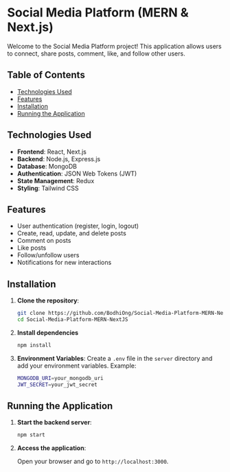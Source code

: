 # Social Media Platform (MERN & Next.js)
Welcome to the Social Media Platform project! This application allows users to connect, share posts, comment, like, and follow other users.

## Table of Contents

- [Technologies Used](#technologies-used)
- [Features](#features)
- [Installation](#installation)
- [Running the Application](#running-the-application)

## Technologies Used

- **Frontend**: React, Next.js
- **Backend**: Node.js, Express.js
- **Database**: MongoDB
- **Authentication**: JSON Web Tokens (JWT)
- **State Management**: Redux
- **Styling**: Tailwind CSS

## Features

- User authentication (register, login, logout)
- Create, read, update, and delete posts
- Comment on posts
- Like posts
- Follow/unfollow users
- Notifications for new interactions

## Installation

1. **Clone the repository**:

   ```bash
   git clone https://github.com/BodhiOng/Social-Media-Platform-MERN-NextJS.git
   cd Social-Media-Platform-MERN-NextJS
   ```

2. **Install dependencies**

     ```bash
     npm install
     ```

3. **Environment Variables**: Create a `.env` file in the `server` directory and add your environment variables. Example:

   ```bash
   MONGODB_URI=your_mongodb_uri
   JWT_SECRET=your_jwt_secret
   ```

## Running the Application

1. **Start the backend server**:

   ```bash
   npm start
   ```

2. **Access the application**:

   Open your browser and go to `http://localhost:3000`.
